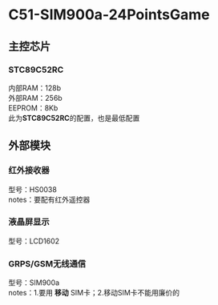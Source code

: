 # C51-SIM900a-24PointsGame
## 主控芯片
### STC89C52RC
  内部RAM：128b    
  外部RAM：256b    
  EEPROM：8Kb    
  此为**STC89C52RC**的配置，也是最低配置
## 外部模块
### 红外接收器
型号：HS0038    
notes：要配有红外遥控器
### 液晶屏显示
型号：LCD1602
### GRPS/GSM无线通信 
型号：SIM900a    
notes：1.要用 **移动** SIM卡；2.移动SIM卡不能用廉价的
